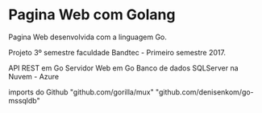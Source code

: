 # Pagina Web com Golang

Pagina Web desenvolvida com a linguagem Go.

Projeto 3º semestre faculdade Bandtec - Primeiro semestre 2017.

API REST em Go
Servidor Web em Go
Banco de dados SQLServer na Nuvem - Azure

imports do Github
    "github.com/gorilla/mux"
    "github.com/denisenkom/go-mssqldb"
    

